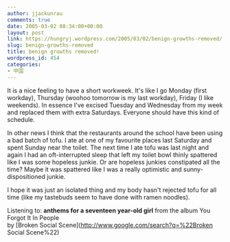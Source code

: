 ```yaml
---
author: jjackunrau
comments: true
date: 2005-03-02 08:34:00+00:00
layout: post
link: https://hungryj.wordpress.com/2005/03/02/benign-growths-removed/
slug: benign-growths-removed
title: benign growths removed!
wordpress_id: 454
categories:
- 中国
---
```


It is a nice feeling to have a short workweek.  It's like I go Monday (first workday), Thursday (woohoo tomorrow is my last workday), Friday (I like weekends).  In essence I've excised Tuesday and Wednesday from my week and replaced them with extra Saturdays.  Everyone should have this kind of schedule.  
  
In other news I think that the restaurants around the school have been using a bad batch of tofu.  I ate at one of my favourite places last Saturday and spent Sunday near the toilet.  The next time I ate tofu was last night and again I had an oft-interrupted sleep that left my toilet bowl thinly spattered like I was some hopeless junkie.  Or are hopeless junkies constipated all the time?  Maybe it was spattered like I was a really optimistic and sunny-dispositioned junkie.  
  
I hope it was just an isolated thing and my body hasn't rejected tofu for all time (like my tastebuds seem to have done with ramen noodles).  
  
Listening to: **anthems for a seventeen year-old girl** from the album You Forgot It In People   
by [Broken Social Scene](http://www.google.com/search?q=%22Broken Social Scene%22)
